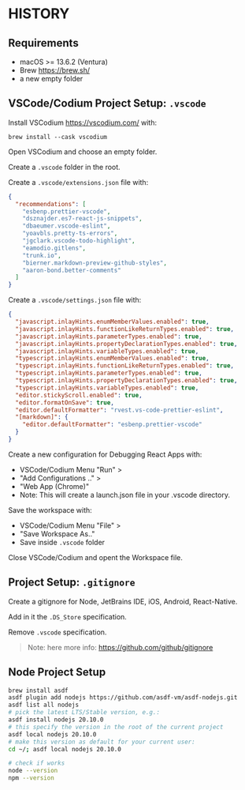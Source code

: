 # HISTORY

## Requirements

- macOS >= 13.6.2 (Ventura)
- Brew <https://brew.sh/>
- a new empty folder

## VSCode/Codium Project Setup: `.vscode`

Install VSCodium <https://vscodium.com/> with:

`brew install --cask vscodium`

Open VSCodium and choose an empty folder.

Create a `.vscode` folder in the root.

Create a `.vscode/extensions.json` file with:

```json
{
  "recommendations": [
    "esbenp.prettier-vscode",
    "dsznajder.es7-react-js-snippets",
    "dbaeumer.vscode-eslint",
    "yoavbls.pretty-ts-errors",
    "jgclark.vscode-todo-highlight",
    "eamodio.gitlens",
    "trunk.io",
    "bierner.markdown-preview-github-styles",
    "aaron-bond.better-comments"
  ]
}
```

Create a `.vscode/settings.json` file with:

```json
{
  "javascript.inlayHints.enumMemberValues.enabled": true,
  "javascript.inlayHints.functionLikeReturnTypes.enabled": true,
  "javascript.inlayHints.parameterTypes.enabled": true,
  "javascript.inlayHints.propertyDeclarationTypes.enabled": true,
  "javascript.inlayHints.variableTypes.enabled": true,
  "typescript.inlayHints.enumMemberValues.enabled": true,
  "typescript.inlayHints.functionLikeReturnTypes.enabled": true,
  "typescript.inlayHints.parameterTypes.enabled": true,
  "typescript.inlayHints.propertyDeclarationTypes.enabled": true,
  "typescript.inlayHints.variableTypes.enabled": true,
  "editor.stickyScroll.enabled": true,
  "editor.formatOnSave": true,
  "editor.defaultFormatter": "rvest.vs-code-prettier-eslint",
  "[markdown]": {
    "editor.defaultFormatter": "esbenp.prettier-vscode"
  }
}
```

Create a new configuration for Debugging React Apps with:

- VSCode/Codium Menu "Run" >
- "Add Configurations .." >
- "Web App (Chrome)"
- Note: This will create a launch.json file in your .vscode directory.

Save the workspace with:

- VSCode/Codium Menu "File" >
- "Save Workspace As.."
- Save inside `.vscode` folder

Close VSCode/Codium and opent the Workspace file.

## Project Setup: `.gitignore`

Create a gitignore for Node, JetBrains IDE, iOS, Android, React-Native.

Add in it the `.DS_Store` specification.

Remove `.vscode` specification.

> Note: here more info: <https://github.com/github/gitignore>

## Node Project Setup

```sh
brew install asdf
asdf plugin add nodejs https://github.com/asdf-vm/asdf-nodejs.git
asdf list all nodejs
# pick the latest LTS/Stable version, e.g.:
asdf install nodejs 20.10.0
# this specify the version in the root of the current project
asdf local nodejs 20.10.0
# make this version as default for your current user:
cd ~/; asdf local nodejs 20.10.0

# check if works
node --version
npm --version
```
